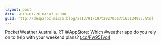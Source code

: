 ```yaml
---
layout: post
date: 2013-01-20 04:42 +1000
guid: http://desparoz.micro.blog/2013/01/19/t292703677163134976.html
---
```

Pocket Weather Australia. RT @AppStore: Which #weather app do you rely on to help with your weekend plans? [t.co/Fw95Tvo4](http://t.co/Fw95Tvo4)
